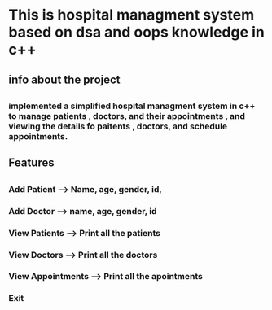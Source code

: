 <h1> This is hospital managment system based on dsa and oops knowledge in c++ </h1>


<h2> info about the project <h2>

<h3>implemented a simplified hospital managment system in c++ to manage patients , doctors, and their appointments , and viewing the details fo paitents , doctors, and schedule appointments.<h3>

<h2> Features   <h2>
<h3> Add Patient  --> Name, age, gender, id, <h3>
<h3> Add Doctor --> name, age, gender, id<h3>
<h3> View Patients  --> Print all the patients<h3>
<h3> View Doctors --> Print all the doctors <h3>
<h3> View Appointments --> Print all the apointments<h3>
<h3> Exit <h3>
